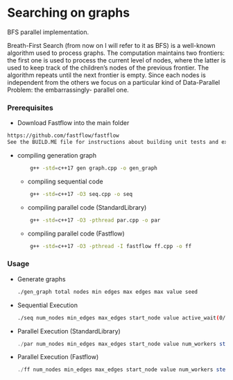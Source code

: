 # Searching on graphs
BFS parallel implementation.


Breath-First Search (from now on I will refer to it as BFS) is a well-known
algorithm used to process graphs. The computation maintains two frontiers: the
first one is used to process the current level of nodes, where the latter is used to
keep track of the children’s nodes of the previous frontier. The algorithm repeats
until the next frontier is empty. Since each nodes is independent from the others
we focus on a particular kind of Data-Parallel Problem: the embarrassingly-
parallel one.

### Prerequisites
  * Download Fastflow into the main folder
  
  ```sh
  https://github.com/fastflow/fastflow
  See the BUILD.ME file for instructions about building unit tests and examples.
  ```
* compiling generation graph
  ```sh
      g++ -std=c++17 gen graph.cpp -o gen_graph
  ```
  
  * compiling sequential code
  ```sh
      g++ -std=c++17 -O3 seq.cpp -o seq
  ```
  
  * compiling parallel code (StandardLibrary)
  ```sh
      g++ -std=c++17 -O3 -pthread par.cpp -o par
  ```
  
  * compiling parallel code (Fastflow)
  ```sh
      g++ -std=c++17 -O3 -pthread -I fastflow ff.cpp -o ff
  ```
### Usage

* Generate graphs
   ```sh
   ./gen_graph total nodes min edges max edges max value seed
   ```
* Sequential Execution
   ```sh
   ./seq num_nodes min_edges max_edges start_node value active_wait(0/1) debug(0/1)
   ```
   
* Parallel Execution (StandardLibrary)
   ```js
   ./par num_nodes min_edges max_edges start_node value num_workers steal(0/1) active_wait(0/1) debug(0/1)
   ```
* Parallel Execution (Fastflow)
   ```js
   ./ff num_nodes min_edges max_edges start_node value num_workers steal(0/1) active_wait(0/1) debug(0/1)
   ```

